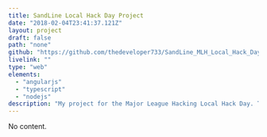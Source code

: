```yaml
---
title: SandLine Local Hack Day Project
date: "2018-02-04T23:41:37.121Z"
layout: project
draft: false
path: "none"
github: "https://github.com/thedeveloper733/SandLine_MLH_Local_Hack_Day_Project"
livelink: ""
type: "web"
elements:
  - "angularjs"
  - "typescript"
  - "nodejs"
description: "My project for the Major League Hacking Local Hack Day. This website allows students to select and customize the sandwich they want to purchase from the cafeteria, which is then displayed to cafeteria administrators in a portal that requires authorization. The front-end functionality--including reactive forms, dynamic tables, and custom data hashing--is implemented with an Angular single-page application that consumes a Loopback backend API."
---
```


No content.